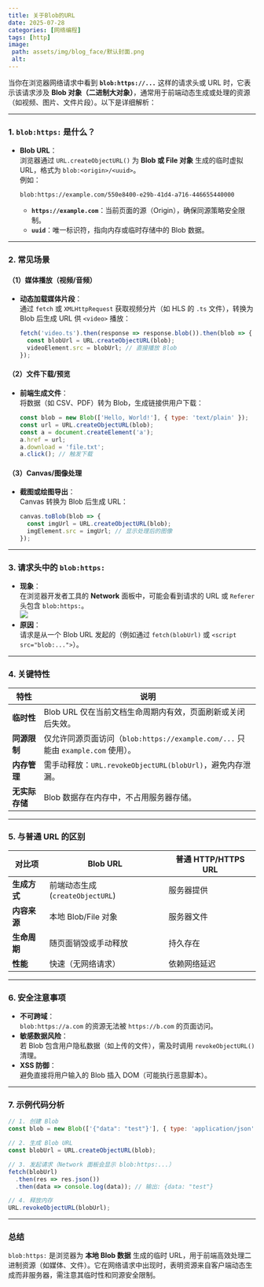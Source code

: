 ```yaml
---
title: 关于Blob的URL
date: 2025-07-28
categories: [网络编程]
tags: [http]
image:
 path: assets/img/blog_face/默认封面.png
 alt:
---
```

当你在浏览器网络请求中看到 **`blob:https://...`** 这样的请求头或 URL 时，它表示该请求涉及 **Blob 对象（二进制大对象）**，通常用于前端动态生成或处理的资源（如视频、图片、文件片段）。以下是详细解析：

---

### **1. `blob:https:` 是什么？**
- **Blob URL**：  
  浏览器通过 `URL.createObjectURL()` 为 **Blob 或 File 对象** 生成的临时虚拟 URL，格式为 `blob:<origin>/<uuid>`。  
  例如：  
  ```
  blob:https://example.com/550e8400-e29b-41d4-a716-446655440000
  ```
  - **`https://example.com`**：当前页面的源（Origin），确保同源策略安全限制。  
  - **`uuid`**：唯一标识符，指向内存或临时存储中的 Blob 数据。

---

### **2. 常见场景**
#### **（1）媒体播放（视频/音频）**
- **动态加载媒体片段**：  
  通过 `fetch` 或 `XMLHttpRequest` 获取视频分片（如 HLS 的 `.ts` 文件），转换为 Blob 后生成 URL 供 `<video>` 播放：  
  ```javascript
  fetch('video.ts').then(response => response.blob()).then(blob => {
    const blobUrl = URL.createObjectURL(blob);
    videoElement.src = blobUrl; // 直接播放 Blob
  });
  ```

#### **（2）文件下载/预览**
- **前端生成文件**：  
  将数据（如 CSV、PDF）转为 Blob，生成链接供用户下载：  
  ```javascript
  const blob = new Blob(['Hello, World!'], { type: 'text/plain' });
  const url = URL.createObjectURL(blob);
  const a = document.createElement('a');
  a.href = url;
  a.download = 'file.txt';
  a.click(); // 触发下载
  ```

#### **（3）Canvas/图像处理**
- **截图或绘图导出**：  
  Canvas 转换为 Blob 后生成 URL：  
  ```javascript
  canvas.toBlob(blob => {
    const imgUrl = URL.createObjectURL(blob);
    imgElement.src = imgUrl; // 显示处理后的图像
  });
  ```

---

### **3. 请求头中的 `blob:https:`**
- **现象**：  
  在浏览器开发者工具的 **Network** 面板中，可能会看到请求的 URL 或 `Referer` 头包含 `blob:https:`。  
  ![](https://assets.codepen.io/1480824/blob-network.png)
- **原因**：  
  请求是从一个 Blob URL 发起的（例如通过 `fetch(blobUrl)` 或 `<script src="blob:...">`）。

---

### **4. 关键特性**

| **特性**       | **说明**                                                                         |
| -------------- | -------------------------------------------------------------------------------- |
| **临时性**     | Blob URL 仅在当前文档生命周期内有效，页面刷新或关闭后失效。                      |
| **同源限制**   | 仅允许同源页面访问（`blob:https://example.com/...` 只能由 `example.com` 使用）。 |
| **内存管理**   | 需手动释放：`URL.revokeObjectURL(blobUrl)`，避免内存泄漏。                       |
| **无实际存储** | Blob 数据存在内存中，不占用服务器存储。                                          |

---

### **5. 与普通 URL 的区别**

| **对比项**   | **Blob URL**                     | **普通 HTTP/HTTPS URL** |
| ------------ | -------------------------------- | ----------------------- |
| **生成方式** | 前端动态生成 (`createObjectURL`) | 服务器提供              |
| **内容来源** | 本地 Blob/File 对象              | 服务器文件              |
| **生命周期** | 随页面销毁或手动释放             | 持久存在                |
| **性能**     | 快速（无网络请求）               | 依赖网络延迟            |

---

### **6. 安全注意事项**
- **不可跨域**：  
  `blob:https://a.com` 的资源无法被 `https://b.com` 的页面访问。
- **敏感数据风险**：  
  若 Blob 包含用户隐私数据（如上传的文件），需及时调用 `revokeObjectURL()` 清理。
- **XSS 防御**：  
  避免直接将用户输入的 Blob 插入 DOM（可能执行恶意脚本）。

---

### **7. 示例代码分析**
```javascript
// 1. 创建 Blob
const blob = new Blob(['{"data": "test"}'], { type: 'application/json' });

// 2. 生成 Blob URL
const blobUrl = URL.createObjectURL(blob);

// 3. 发起请求（Network 面板会显示 blob:https:...）
fetch(blobUrl)
  .then(res => res.json())
  .then(data => console.log(data)); // 输出: {data: "test"}

// 4. 释放内存
URL.revokeObjectURL(blobUrl);
```
---

### **总结**
`blob:https:` 是浏览器为 **本地 Blob 数据** 生成的临时 URL，用于前端高效处理二进制资源（如媒体、文件）。它在网络请求中出现时，表明资源来自客户端动态生成而非服务器，需注意其临时性和同源安全限制。
